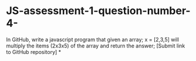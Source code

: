 # JS-assessment-1-question-number-4-
In GitHub, write a javascript program that given an array; x = [2,3,5] will multiply the items (2x3x5) of the array and return the answer; [Submit link to GitHub repository] *
